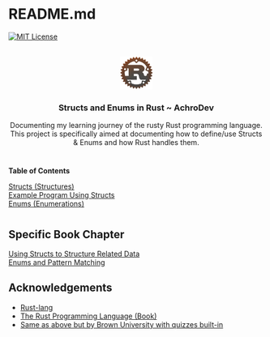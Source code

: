 <a name="readme-top"></a>

# README.md

[![MIT License][license-shield]][license-url]

<!-- PROJECT LOGO -->
<br />
<div align="center">
  <a href="https://github.com/AchroDev/rust_structs_enums">
    <img src ="images/rust.png" alt="Logo" height=65 width=65>
  </a>
<h3 align="center"> Structs and Enums in Rust ~ AchroDev </h3>

  <p align="center">
    Documenting my learning journey of the rusty Rust programming language. This project is specifically aimed at documenting how to define/use Structs & Enums and how Rust handles them.
    <br />
  </p>
</div>

#

**Table of Contents**

[Structs (Structures)][structs]  
[Example Program Using Structs][example-structs]  
[Enums (Enumerations)][enums]

#

## Specific Book Chapter

[Using Structs to Structure Related Data][structs-enums]  
[Enums and Pattern Matching][enums-patterns]

<!-- ACKNOWLEDGEMENTS -->

## Acknowledgements

- [Rust-lang][rust-url]
- [The Rust Programming Language (Book)][rust-book]
- [Same as above but by Brown University with quizzes built-in][rust-book-brown]

<!-- MARKDOWN LINKS & IMAGES -->
<!-- https://www.markdownguide.org/basic-syntax/#reference-style-links -->

[license-shield]: https://img.shields.io/github/license/AchroDev/AchroDev.svg?style=for-the-badge
[license-url]: https://github.com/AchroDev/rust_comments/blob/main/LICENSE.txt
[structs]: /src/main.rs
[example-structs]: /src/example.rs
[structs-enums]: https://rust-book.cs.brown.edu/ch05-00-structs.html
[enums-patterns]: https://rust-book.cs.brown.edu/ch06-00-enums.html
[enums]: /src/enums_and_patterns.rs
[rust-url]: https://www.rust-lang.org/
[rust-book]: https://doc.rust-lang.org/stable/book/
[rust-book-brown]: https://rust-book.cs.brown.edu/
